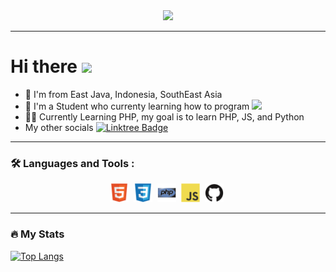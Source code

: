 <div id="header" align="center">
  <img src="https://media.giphy.com/media/M9gbBd9nbDrOTu1Mqx/giphy.gif" width="100"/>
</div>

---

# Hi there <img src="https://media.giphy.com/media/hvRJCLFzcasrR4ia7z/giphy.gif" width="30px"/>

 - :house_with_garden: I'm from East Java, Indonesia, SouthEast Asia
 - :boy: I'm a Student who currenty learning how to program <img src="https://media.giphy.com/media/WUlplcMpOCEmTGBtBW/giphy.gif" width="30">
 - :technologist: Currently Learning PHP, my goal is to learn PHP, JS, and Python
 - My other socials [![Linktree Badge](https://img.shields.io/badge/Linktree-green?logo=linktree&logoColor=white&style=for-the-badge
)](https://linktr.ee/thenoobplayer01)
---

### :hammer_and_wrench: Languages and Tools :

<div align="center">
 <img src="https://github.com/devicons/devicon/blob/master/icons/html5/html5-original.svg" width="30" height="30"/>&nbsp
 <img src="https://github.com/devicons/devicon/blob/master/icons/css3/css3-original.svg" width="30" height="30"/>&nbsp
 <img src="https://github.com/devicons/devicon/blob/master/icons/php/php-original.svg" width="30" height="30" />&nbsp
 <img src="https://github.com/devicons/devicon/blob/master/icons/javascript/javascript-original.svg" width="30" height="30" />&nbsp
 <img src="https://github.com/devicons/devicon/blob/master/icons/github/github-original.svg" width="30" height="30" />&nbsp
</div>

---

### :fire: My Stats

[![Top Langs](https://github-readme-stats.vercel.app/api/top-langs/?username=TheNoobPlayer01&layout=compact&theme=vision-friendly-dark)](https://github.com/anuraghazra/github-readme-stats)
